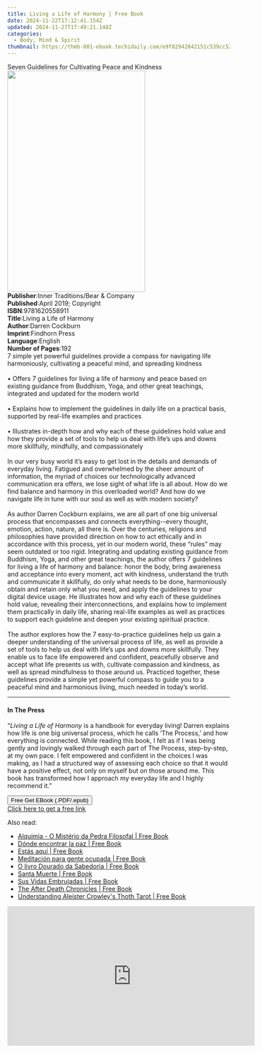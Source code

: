 ```yaml
---
title: Living a Life of Harmony | Free Book
date: 2024-11-22T17:12:41.154Z
updated: 2024-11-27T17:49:21.148Z
categories:
  - Body, Mind & Spirit
thumbnail: https://thmb-001-ebook.techidaily.com/e9f82942842151c539cc523be6167ff590f53a9ba7ab793d59bc26648fcac504.jpg
---
```

<main id="book-container">
  <div class="flex flex-col">
    <div class="book-brief flex-1 py-6 px-4 sm:p-6 md:py-10 md:px-8">
      <!-- brief-->
      <div class="book-brief-main">
        Seven Guidelines for Cultivating Peace and Kindness
      </div>
    </div>
    <div
      class="book-meta-info flex-1 grid gap-4 col-start-1 col-end-3 row-start-1 sm:mb-6 sm:grid-cols-4 lg:gap-6 lg:col-start-2 lg:row-end-6 lg:row-span-6 lg:mb-0"
    >
      <div
        class="book-meta-info-left place-content-center mt-4 p-4 text-sm leading-6 col-start-2 col-span-2 dark:text-slate-400"
      >
        <img
          class="w-full h-500 object-cover rounded-lg sm:h-255 sm:col-span-2 lg:col-span-full"
          src="https://img-001-ebook.techidaily.com/7057705188b46a7a714f0b560eabf89a288907e8b18f793c417ba13890bf7b98.jpg"
          alt=""
          width="312"
          height="500"
        />
      </div>
      <div
        class="book-meta-info-right mt-2 col-start-1 row-start-2 col-span-3 self-center"
      >
        <!-- meta data  -->
        <div class="flex flex-col px-4 md:px-8">
          <div class="flex-1">
            <strong>Publisher</strong>:<span class="px-2"
              >Inner Traditions/Bear &amp; Company</span
            >
          </div>
          <div class="flex-1">
            <strong>Published</strong>:<span class="px-2"
              >April 2019; Copyright</span
            >
          </div>
          <div class="flex-1">
            <strong>ISBN</strong>:<span class="px-2">9781620558911</span>
          </div>
          <div class="flex-1">
            <strong>Title</strong>:<span class="px-2"
              >Living a Life of Harmony</span
            >
          </div>
          <div class="flex-1">
            <strong>Author</strong>:<span class="px-2">Darren Cockburn</span>
          </div>
          <div class="flex-1">
            <strong>Imprint</strong>:<span class="px-2">Findhorn Press</span>
          </div>
          <div class="flex-1">
            <strong>Language</strong>:<span class="px-2">English</span>
          </div>
          <div class="flex-1">
            <strong>Number of Pages</strong>:<span class="px-2">192</span>
          </div>
        </div>
      </div>
    </div>
    <div class="book-description flex-1 py-6 px-4 sm:p-6 md:py-10 md:px-8">
      <div class="book-description-main">
        <div accordion-content="" id="description">
          7 simple yet powerful guidelines provide a compass for navigating life
          harmoniously, cultivating a peaceful mind, and spreading kindness
          <br /><br />• Offers 7 guidelines for living a life of harmony and
          peace based on existing guidance from Buddhism, Yoga, and other great
          teachings, integrated and updated for the modern world <br /><br />•
          Explains how to implement the guidelines in daily life on a practical
          basis, supported by real-life examples and practices <br /><br />•
          Illustrates in-depth how and why each of these guidelines hold value
          and how they provide a set of tools to help us deal with life’s ups
          and downs more skillfully, mindfully, and compassionately<br /><br />
          In our very busy world it’s easy to get lost in the details and
          demands of everyday living. Fatigued and overwhelmed by the sheer
          amount of information, the myriad of choices our technologically
          advanced communication era offers, we lose sight of what life is all
          about. How do we find balance and harmony in this overloaded world?
          And how do we navigate life in tune with our soul as well as with
          modern society?<br /><br />
          As author Darren Cockburn explains, we are all part of one big
          universal process that encompasses and connects everything--every
          thought, emotion, action, nature, all there is. Over the centuries,
          religions and philosophies have provided direction on how to act
          ethically and in accordance with this process, yet in our modern
          world, these “rules” may seem outdated or too rigid. Integrating and
          updating existing guidance from Buddhism, Yoga, and other great
          teachings, the author offers 7 guidelines for living a life of harmony
          and balance: honor the body, bring awareness and acceptance into every
          moment, act with kindness, understand the truth and communicate it
          skillfully, do only what needs to be done, harmoniously obtain and
          retain only what you need, and apply the guidelines to your digital
          device usage. He illustrates how and why each of these guidelines hold
          value, revealing their interconnections, and explains how to implement
          them practically in daily life, sharing real-life examples as well as
          practices to support each guideline and deepen your existing spiritual
          practice. <br /><br />The author explores how the 7 easy-to-practice
          guidelines help us gain a deeper understanding of the universal
          process of life, as well as provide a set of tools to help us deal
          with life’s ups and downs more skillfully. They enable us to face life
          empowered and confident, peacefully observe and accept what life
          presents us with, cultivate compassion and kindness, as well as spread
          mindfulness to those around us. Practiced together, these guidelines
          provide a simple yet powerful compass to guide you to a peaceful mind
          and harmonious living, much needed in today’s world.
        </div>
        <div class="accordion-fader"></div>
      </div>
    </div>
    <div class="book-excerpts flex-1 py-6 px-4 sm:p-6 md:py-10 md:px-8">
      <!-- excerpts-->
      <div class="book-excerpts-main">
        <hr />
        <h4 class="placeholder placeholder-heading">
          <span>In The Press</span>
        </h4>
        <p>
          “<i>Living a Life of Harmony</i> is a handbook for everyday living!
          Darren explains how life is one big universal process, which he calls
          ‘The Process,’ and how everything is connected. While reading this
          book, I felt as if I was being gently and lovingly walked through each
          part of The Process, step-by-step, at my own pace. I felt empowered
          and confident in the choices I was making, as I had a structured way
          of assessing each choice so that it would have a positive effect, not
          only on myself but on those around me. This book has transformed how I
          approach my everyday life and I highly recommend it.”
        </p>
      </div>
    </div>
    <div
      class="book-about-author flex-1 py-6 px-4 sm:p-6 md:py-10 md:px-8"
    ></div>
    <div class="book-free-get flex-1 py-6 px-4 sm:p-6 md:py-10 md:px-8">
      <button
        id="btn-free-get"
        class="bg-blue-500 hover:bg-blue-700 text-white font-bold py-2 px-4 rounded"
      >
        Free Get EBook (.PDF/.epub)
      </button>
      <div id="countdown-display" class="px-2 text-lg mt-2"></div>
      <a
        id="free-link"
        class="hidden bg-blue-500 hover:bg-blue-700 text-white font-bold py-2 px-4 rounded"
        href="https://www.ebooks.com/en-us/book/96393666/living-a-life-of-harmony/darren-cockburn/"
        target="_blank"
        >Click here to get a free link</a
      >
    </div>
    <script>
      let countdownTime = 0;
      let countdownInterval = null;
      document
        .getElementById('btn-free-get')
        .addEventListener('click', startCountdown);
      function startCountdown() {
        countdownTime = new Date().getTime() + 60000 * 3;
        countdownInterval = setInterval(updateCountdown, 1000);
        document.getElementById('btn-free-get').disabled = true;
        document
          .getElementById('btn-free-get')
          .classList.add('bg-gray-500', 'cursor-not-allowed');
      }
      function updateCountdown() {
        let currentTime = new Date().getTime();
        let timeLeft = countdownTime - currentTime;
        let secondsLeft = Math.floor(timeLeft / 1000);
        document.getElementById('countdown-display').innerHTML =
          `Remaining time: ${secondsLeft} seconds.`;
        if (secondsLeft <= 0) {
          clearInterval(countdownInterval);
          document.getElementById('btn-free-get').classList.add('hidden');
          document.getElementById('free-link').classList.remove('hidden');
          document.getElementById('countdown-display').innerHTML = '';
        }
      }
    </script>
  </div>
</main>

<ins class="adsbygoogle"
      style="display:block"
      data-ad-client="ca-pub-7571918770474297"
      data-ad-slot="8358498916"
      data-ad-format="auto"
      data-full-width-responsive="true"></ins>
    

<span class="atpl-alsoreadstyle">Also read:</span>
<div><ul>
<li><a href="https://novels-ebooks.techidaily.com/95854486-9781507187173-alquimia-o-misterio-da-pedra-filosofal/"><u>Alquimia - O Mistério da Pedra Filosofal | Free Book</u></a></li>
<li><a href="https://novels-ebooks.techidaily.com/95851338-9788499882802-donde-encontrar-la-paz/"><u>Dónde encontrar la paz | Free Book</u></a></li>
<li><a href="https://novels-ebooks.techidaily.com/95851334-9788499881621-estas-aqui/"><u>Estás aquí | Free Book</u></a></li>
<li><a href="https://novels-ebooks.techidaily.com/95851341-9788499884325-meditacion-para-gente-ocupada/"><u>Meditación para gente ocupada | Free Book</u></a></li>
<li><a href="https://novels-ebooks.techidaily.com/95854549-9781507186510-o-livro-dourado-da-sabedoria/"><u>O livro Dourado da Sabedoria | Free Book</u></a></li>
<li><a href="https://novels-ebooks.techidaily.com/95853125-9781633410602-santa-muerte/"><u>Santa Muerte | Free Book</u></a></li>
<li><a href="https://novels-ebooks.techidaily.com/95854557-9781507186565-sus-vidas-embrujadas/"><u>Sus Vidas Embrujadas | Free Book</u></a></li>
<li><a href="https://novels-ebooks.techidaily.com/95853124-9781612834054-the-after-death-chronicles/"><u>The After Death Chronicles | Free Book</u></a></li>
<li><a href="https://novels-ebooks.techidaily.com/95851267-9781633410657-understanding-aleister-crowleys-thoth-tarot/"><u>Understanding Aleister Crowley's Thoth Tarot | Free Book</u></a></li>
</ul></div>

<!-- affiliate ads begin -->
<iframe width="560" height="315" src="https://www.youtube.com/embed/kiW7sLvL65k?si=IHSeRFsYCrfqpn2o&autoplay=1" title="YouTube video player" frameborder="0" allow="accelerometer; autoplay; clipboard-write; encrypted-media; gyroscope; picture-in-picture; web-share" referrerpolicy="strict-origin-when-cross-origin" allowfullscreen></iframe>
<!-- affiliate ads end -->

